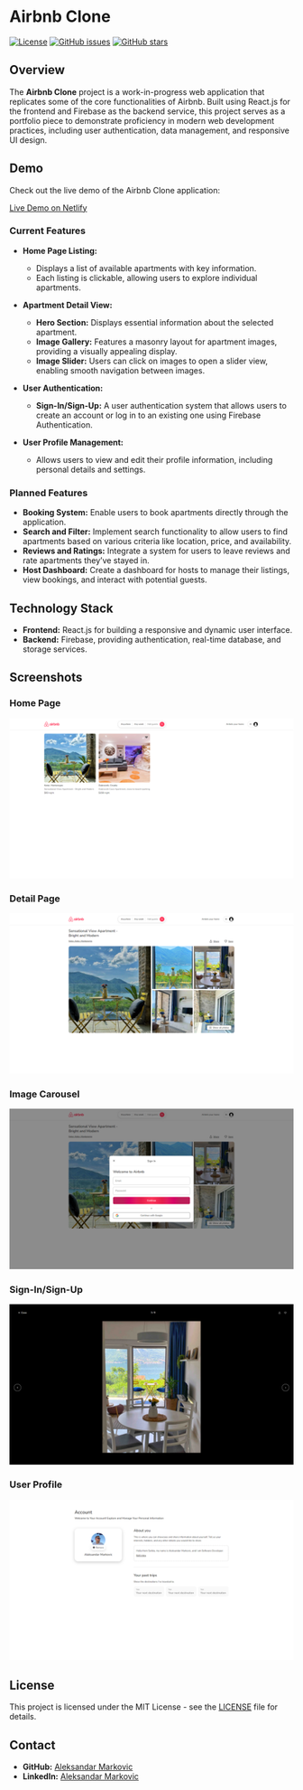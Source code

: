 # Airbnb Clone

[![License](https://img.shields.io/github/license/markovic-aleksandar/airbnb-clone.svg)](LICENSE)
[![GitHub issues](https://img.shields.io/github/issues/markovic-aleksandar/airbnb-clone.svg)](https://github.com/markovic-aleksandar/airbnb-clone/issues)
[![GitHub stars](https://img.shields.io/github/stars/markovic-aleksandar/airbnb-clone.svg)](https://github.com/markovic-aleksandar/airbnb-clone/stargazers)

## Overview

The **Airbnb Clone** project is a work-in-progress web application that replicates some of the core functionalities of Airbnb. Built using React.js for the frontend and Firebase as the backend service, this project serves as a portfolio piece to demonstrate proficiency in modern web development practices, including user authentication, data management, and responsive UI design.

## Demo

Check out the live demo of the Airbnb Clone application:

[Live Demo on Netlify](https://airnbnb-clone.netlify.app/)

### Current Features

- **Home Page Listing:**
  - Displays a list of available apartments with key information.
  - Each listing is clickable, allowing users to explore individual apartments.

- **Apartment Detail View:**
  - **Hero Section:** Displays essential information about the selected apartment.
  - **Image Gallery:** Features a masonry layout for apartment images, providing a visually appealing display.
  - **Image Slider:** Users can click on images to open a slider view, enabling smooth navigation between images.

- **User Authentication:**
  - **Sign-In/Sign-Up:** A user authentication system that allows users to create an account or log in to an existing one using Firebase Authentication.
  
- **User Profile Management:**
  - Allows users to view and edit their profile information, including personal details and settings.

### Planned Features

- **Booking System:** Enable users to book apartments directly through the application.
- **Search and Filter:** Implement search functionality to allow users to find apartments based on various criteria like location, price, and availability.
- **Reviews and Ratings:** Integrate a system for users to leave reviews and rate apartments they’ve stayed in.
- **Host Dashboard:** Create a dashboard for hosts to manage their listings, view bookings, and interact with potential guests.

## Technology Stack

- **Frontend:** React.js for building a responsive and dynamic user interface.
- **Backend:** Firebase, providing authentication, real-time database, and storage services.

## Screenshots

### Home Page
![Home Page](/public/images/home-page.png)

### Detail Page
![Detail Page](public/images/single-page.png)

### Image Carousel
![Sign-In/Sign-Up](public/images/signin-signup.png)

### Sign-In/Sign-Up
![Image Slider](public/images/single-carousel.png)

### User Profile
![User Profile](public/images/account-page.png)

## License

This project is licensed under the MIT License - see the [LICENSE](LICENSE) file for details.

## Contact

- **GitHub:** [Aleksandar Markovic](https://github.com/markovic-aleksandar)
- **LinkedIn:** [Aleksandar Markovic](https://www.linkedin.com/in/aleksandar-markovic-691882203/)
